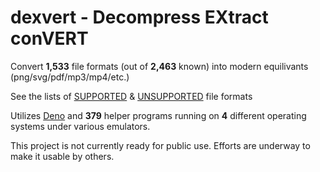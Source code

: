 # dexvert - **D**ecompress **EX**tract con**VERT**
Convert **1,533** file formats (out of **2,463** known) into modern equilivants (png/svg/pdf/mp3/mp4/etc.)

See the lists of [SUPPORTED](SUPPORTED.md) & [UNSUPPORTED](UNSUPPORTED.md) file formats

Utilizes [Deno](https://deno.land/) and **379** helper programs running on **4** different operating systems under various emulators.

This project is not currently ready for public use. Efforts are underway to make it usable by others.
